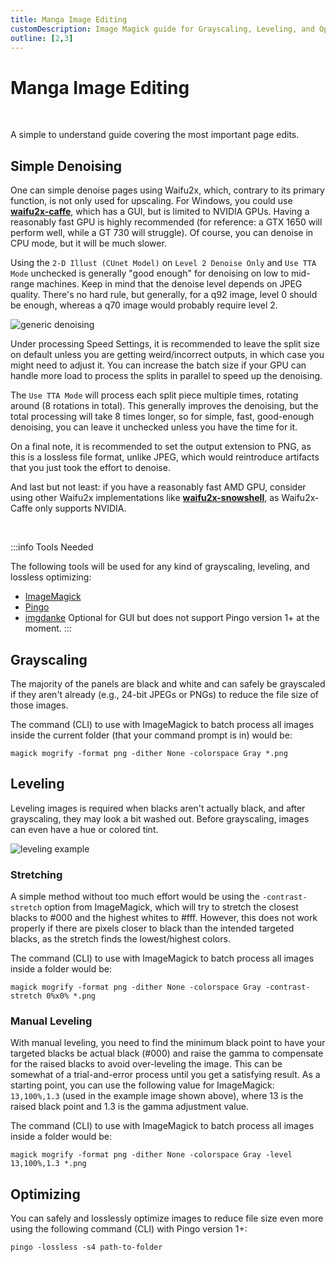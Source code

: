 ```yaml
---
title: Manga Image Editing
customDescription: Image Magick guide for Grayscaling, Leveling, and Optimizing
outline: [2,3]
---
```


# Manga Image Editing

<br>

A simple to understand guide covering the most important page edits.
<Authors page="imagedit" />


## Simple Denoising

One can simple denoise pages using Waifu2x, which, contrary to its primary function, is not only used for upscaling. For Windows, you could use [**waifu2x-caffe**](https://github.com/lltcggie/waifu2x-caffe/releases), which has a GUI, but is limited to NVIDIA GPUs. Having a reasonably fast GPU is highly recommended (for reference: a GTX 1650 will perform well, while a GT 730 will struggle). Of course, you can denoise in CPU mode, but it will be much slower.

Using the `2-D Illust (CUnet Model)` on `Level 2 Denoise Only` and `Use TTA Mode` unchecked is generally "good enough" for denoising on low to mid-range machines.
Keep in mind that the denoise level depends on JPEG quality. There's no hard rule, but generally, for a q92 image, level 0 should be enough, whereas a q70 image would probably require level 2.

![generic denoising](/ss/waifu.jpg)

Under processing Speed Settings, it is recommended to leave the split size on default unless you are getting weird/incorrect outputs, in which case you might need to adjust it. You can increase the batch size if your GPU can handle more load to process the splits in parallel to speed up the denoising.

The `Use TTA Mode` will process each split piece multiple times, rotating around (8 rotations in total). This generally improves the denoising, but the total processing will take 8 times longer, so for simple, fast, good-enough denoising, you can leave it unchecked unless you have the time for it.

On a final note, it is recommended to set the output extension to PNG, as this is a lossless file format, unlike JPEG, which would reintroduce artifacts that you just took the effort to denoise.

And last but not least: if you have a reasonably fast AMD GPU, consider using other Waifu2x implementations like [**waifu2x-snowshell**](https://github.com/YukihoAA/waifu2x_snowshell), as Waifu2x-Caffe only supports NVIDIA.

<br>

:::info Tools Needed

The following tools will be used for any kind of grayscaling, leveling, and lossless optimizing:
- [ImageMagick](https://imagemagick.org/index.php)
- [Pingo](https://css-ig.net/pingo)
- [imgdanke](https://github.com/DrWhoCares/imgdanke) <tooltip>Optional for GUI but does not support Pingo version 1+ at the moment.</tooltip>
:::

## Grayscaling

The majority of the panels are black and white and can safely be grayscaled if they aren't already (e.g., 24-bit JPEGs or PNGs) to reduce the file size of those images.

The command (CLI) to use with ImageMagick to batch process all images inside the current folder (that your command prompt is in) would be:

```
magick mogrify -format png -dither None -colorspace Gray *.png
```

## Leveling

Leveling images is required when blacks aren't actually black, and after grayscaling, they may look a bit washed out. Before grayscaling, images can even have a hue or colored tint.

![leveling example](/ss/scaling.png)

### Stretching

A simple method without too much effort would be using the `-contrast-stretch` option from ImageMagick, which will try to stretch the closest blacks to #000 and the highest whites to #fff. However, this does not work properly if there are pixels closer to black than the intended targeted blacks, as the stretch finds the lowest/highest colors.

The command (CLI) to use with ImageMagick to batch process all images inside a folder would be:

```
magick mogrify -format png -dither None -colorspace Gray -contrast-stretch 0%x0% *.png
```

### Manual Leveling

With manual leveling, you need to find the minimum black point to have your targeted blacks be actual black (#000) and raise the gamma to compensate for the raised blacks to avoid over-leveling the image. This can be somewhat of a trial-and-error process until you get a satisfying result. As a starting point, you can use the following value for ImageMagick: `13,100%,1.3` (used in the example image shown above), where 13 is the raised black point and 1.3 is the gamma adjustment value.

The command (CLI) to use with ImageMagick to batch process all images inside a folder would be:

```
magick mogrify -format png -dither None -colorspace Gray -level 13,100%,1.3 *.png
```

## Optimizing

You can safely and losslessly optimize images to reduce file size even more using the following command (CLI) with Pingo version 1+:

```
pingo -lossless -s4 path-to-folder
```